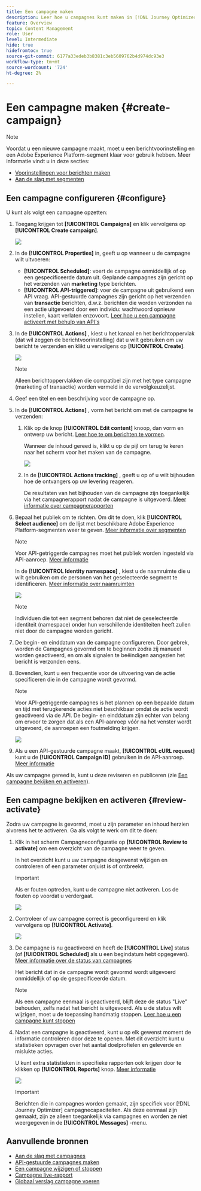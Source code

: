 ```yaml
---
title: Een campagne maken
description: Leer hoe u campagnes kunt maken in [!DNL Journey Optimizer]
feature: Overview
topic: Content Management
role: User
level: Intermediate
hide: true
hidefromtoc: true
source-git-commit: 6177a33edeb3b8381c3eb5609762b4d974dc93e3
workflow-type: tm+mt
source-wordcount: '724'
ht-degree: 2%

---
```



# Een campagne maken {#create-campaign}

>[!NOTE]
>
>Voordat u een nieuwe campagne maakt, moet u een berichtvoorinstelling en een Adobe Experience Platform-segment klaar voor gebruik hebben. Meer informatie vindt u in deze secties:
>
>* [Voorinstellingen voor berichten maken](../configuration/message-presets.md)
>* [Aan de slag met segmenten](../segment/about-segments.md)


## Een campagne configureren {#configure}

U kunt als volgt een campagne opzetten:

1. Toegang krijgen tot **[!UICONTROL Campaigns]** en klik vervolgens op **[!UICONTROL Create campaign]**.

   ![](assets/create-campaign.png)

1. In de **[!UICONTROL Properties]** in, geeft u op wanneer u de campagne wilt uitvoeren:

   * **[!UICONTROL Scheduled]**: voert de campagne onmiddellijk of op een gespecificeerde datum uit. Geplande campagnes zijn gericht op het verzenden van **marketing** type berichten.
   * **[!UICONTROL API-triggered]**: voer de campagne uit gebruikend een API vraag. API-gestuurde campagnes zijn gericht op het verzenden van **transactie** berichten, d.w.z. berichten die worden verzonden na een actie uitgevoerd door een individu: wachtwoord opnieuw instellen, kaart verlaten enzovoort. [Leer hoe u een campagne activeert met behulp van API&#39;s](api-triggered-campaigns.md)

1. In de **[!UICONTROL Actions]** , kiest u het kanaal en het berichtoppervlak (dat wil zeggen de berichtvoorinstelling) dat u wilt gebruiken om uw bericht te verzenden en klikt u vervolgens op **[!UICONTROL Create]**.

   ![](assets/create-campaign-action.png)

   >[!NOTE]
   >
   >Alleen berichtoppervlakken die compatibel zijn met het type campagne (marketing of transactie) worden vermeld in de vervolgkeuzelijst.

1. Geef een titel en een beschrijving voor de campagne op.

   <!--To test the content of your message, toggle the **[!UICONTROL Content experiment]** option on. This allows you to test multiple variables of a delivery on populations samples, in order to define which treatment has the biggest impact on the targeted population.[Learn more about content experiment](../campaigns/content-experiment.md).-->

1. In de **[!UICONTROL Actions]** , vorm het bericht om met de campagne te verzenden:

   1. Klik op de knop **[!UICONTROL Edit content]** knoop, dan vorm en ontwerp uw bericht. [Leer hoe te om berichten te vormen](../messages/get-started-content.md).

      Wanneer de inhoud gereed is, klikt u op de pijl om terug te keren naar het scherm voor het maken van de campagne.

      ![](assets/create-campaign-design.png)

   1. In de **[!UICONTROL Actions tracking]** , geeft u op of u wilt bijhouden hoe de ontvangers op uw levering reageren.

      De resultaten van het bijhouden van de campagne zijn toegankelijk via het campagnerapport nadat de campagne is uitgevoerd. [Meer informatie over campagnerapporten](campaign-global-report.md)

1. Bepaal het publiek om te richten. Om dit te doen, klik **[!UICONTROL Select audience]** om de lijst met beschikbare Adobe Experience Platform-segmenten weer te geven. [Meer informatie over segmenten](../segment/about-segments.md)

   >[!NOTE]
   >
   >Voor API-getriggerde campagnes moet het publiek worden ingesteld via API-aanroep. [Meer informatie](api-triggered-campaigns.md)

   In de **[!UICONTROL Identity namespace]** , kiest u de naamruimte die u wilt gebruiken om de personen van het geselecteerde segment te identificeren. [Meer informatie over naamruimten](../event/about-creating.md#select-the-namespace)

   ![](assets/create-campaign-namespace.png)

   >[!NOTE]
   >
   >Individuen die tot een segment behoren dat niet de geselecteerde identiteit (namespace) onder hun verschillende identiteiten heeft zullen niet door de campagne worden gericht.

1. De begin- en einddatum van de campagne configureren. Door gebrek, worden de Campagnes gevormd om te beginnen zodra zij manueel worden geactiveerd, en om als signalen te beëindigen aangezien het bericht is verzonden eens.

1. Bovendien, kunt u een frequentie voor de uitvoering van de actie specificeren die in de campagne wordt gevormd.

   >[!NOTE]
   >
   >Voor API-getriggerde campagnes is het plannen op een bepaalde datum en tijd met terugkerende acties niet beschikbaar omdat de actie wordt geactiveerd via de API. De begin- en einddatum zijn echter van belang om ervoor te zorgen dat als een API-aanroep vóór na het venster wordt uitgevoerd, de aanroepen een foutmelding krijgen.

   ![](assets/create-campaign-schedule.png)

1. Als u een API-gestuurde campagne maakt, **[!UICONTROL cURL request]** kunt u de **[!UICONTROL Campaign ID]** gebruiken in de API-aanroep. [Meer informatie](api-triggered-campaigns.md)

Als uw campagne gereed is, kunt u deze reviseren en publiceren (zie [Een campagne bekijken en activeren](#review-activate)).

## Een campagne bekijken en activeren {#review-activate}

Zodra uw campagne is gevormd, moet u zijn parameter en inhoud herzien alvorens het te activeren. Ga als volgt te werk om dit te doen:

1. Klik in het scherm Campagneconfiguratie op **[!UICONTROL Review to activate]** om een overzicht van de campagne weer te geven.

   In het overzicht kunt u uw campagne desgewenst wijzigen en controleren of een parameter onjuist is of ontbreekt.

   >[!IMPORTANT]
   >
   >Als er fouten optreden, kunt u de campagne niet activeren. Los de fouten op voordat u verdergaat.

   ![](assets/create-campaign-alerts.png)

1. Controleer of uw campagne correct is geconfigureerd en klik vervolgens op **[!UICONTROL Activate]**.

   ![](assets/create-campaign-review.png)

1. De campagne is nu geactiveerd en heeft de **[!UICONTROL Live]** status (of **[!UICONTROL Scheduled]**  als u een begindatum hebt opgegeven). [Meer informatie over de status van campagnes](get-started-with-campaigns.md#statuses)

   Het bericht dat in de campagne wordt gevormd wordt uitgevoerd onmiddellijk of op de gespecificeerde datum.

   >[!NOTE]
   >
   >Als een campagne eenmaal is geactiveerd, blijft deze de status &quot;Live&quot; behouden, zelfs nadat het bericht is uitgevoerd. Als u de status wilt wijzigen, moet u de toepassing handmatig stoppen. [Leer hoe u een campagne kunt stoppen](modify-stop-campaign.md)

1. Nadat een campagne is geactiveerd, kunt u op elk gewenst moment de informatie controleren door deze te openen. Met dit overzicht kunt u statistieken opvragen over het aantal doelprofielen en geleverde en mislukte acties.

   U kunt extra statistieken in specifieke rapporten ook krijgen door te klikken op **[!UICONTROL Reports]** knop. [Meer informatie](campaign-global-report.md)

   ![](assets/create-campaign-summary.png)

   >[!IMPORTANT]
   >
   >Berichten die in campagnes worden gemaakt, zijn specifiek voor [!DNL Journey Optimizer] campagnecapaciteiten. Als deze eenmaal zijn gemaakt, zijn ze alleen toegankelijk via campagnes en worden ze niet weergegeven in de **[!UICONTROL Messages]** -menu.

## Aanvullende bronnen

* [Aan de slag met campagnes](get-started-with-campaigns.md)
* [API-gestuurde campagnes maken](api-triggered-campaigns.md)
* [Een campagne wijzigen of stoppen](modify-stop-campaign.md)
* [Campagne live-rapport](campaign-live-report.md)
* [Globaal verslag campagne voeren](campaign-global-report.md)
